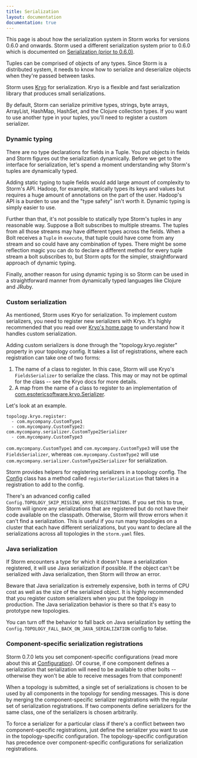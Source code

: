 ```yaml
---
title: Serialization
layout: documentation
documentation: true
---
```

This page is about how the serialization system in Storm works for versions 0.6.0 and onwards. Storm used a different serialization system prior to 0.6.0 which is documented on [Serialization (prior to 0.6.0)](Serialization-\(prior-to-0.6.0\).html). 

Tuples can be comprised of objects of any types. Since Storm is a distributed system, it needs to know how to serialize and deserialize objects when they're passed between tasks.

Storm uses [Kryo](https://github.com/EsotericSoftware/kryo) for serialization. Kryo is a flexible and fast serialization library that produces small serializations.

By default, Storm can serialize primitive types, strings, byte arrays, ArrayList, HashMap, HashSet, and the Clojure collection types. If you want to use another type in your tuples, you'll need to register a custom serializer.

### Dynamic typing

There are no type declarations for fields in a Tuple. You put objects in fields and Storm figures out the serialization dynamically. Before we get to the interface for serialization, let's spend a moment understanding why Storm's tuples are dynamically typed.

Adding static typing to tuple fields would add large amount of complexity to Storm's API. Hadoop, for example, statically types its keys and values but requires a huge amount of annotations on the part of the user. Hadoop's API is a burden to use and the "type safety" isn't worth it. Dynamic typing is simply easier to use.

Further than that, it's not possible to statically type Storm's tuples in any reasonable way. Suppose a Bolt subscribes to multiple streams. The tuples from all those streams may have different types across the fields. When a Bolt receives a `Tuple` in `execute`, that tuple could have come from any stream and so could have any combination of types. There might be some reflection magic you can do to declare a different method for every tuple stream a bolt subscribes to, but Storm opts for the simpler, straightforward approach of dynamic typing.

Finally, another reason for using dynamic typing is so Storm can be used in a straightforward manner from dynamically typed languages like Clojure and JRuby.

### Custom serialization

As mentioned, Storm uses Kryo for serialization. To implement custom serializers, you need to register new serializers with Kryo. It's highly recommended that you read over [Kryo's home page](https://github.com/EsotericSoftware/kryo) to understand how it handles custom serialization.

Adding custom serializers is done through the "topology.kryo.register" property in your topology config. It takes a list of registrations, where each registration can take one of two forms:

1. The name of a class to register. In this case, Storm will use Kryo's `FieldsSerializer` to serialize the class. This may or may not be optimal for the class -- see the Kryo docs for more details.
2. A map from the name of a class to register to an implementation of [com.esotericsoftware.kryo.Serializer](https://github.com/EsotericSoftware/kryo/blob/master/src/com/esotericsoftware/kryo/Serializer.java).

Let's look at an example.

```
topology.kryo.register:
  - com.mycompany.CustomType1
  - com.mycompany.CustomType2: com.mycompany.serializer.CustomType2Serializer
  - com.mycompany.CustomType3
```

`com.mycompany.CustomType1` and `com.mycompany.CustomType3` will use the `FieldsSerializer`, whereas `com.mycompany.CustomType2` will use `com.mycompany.serializer.CustomType2Serializer` for serialization.

Storm provides helpers for registering serializers in a topology config. The [Config](/javadoc/apidocs/backtype/storm/Config.html) class has a method called `registerSerialization` that takes in a registration to add to the config.

There's an advanced config called `Config.TOPOLOGY_SKIP_MISSING_KRYO_REGISTRATIONS`. If you set this to true, Storm will ignore any serializations that are registered but do not have their code available on the classpath. Otherwise, Storm will throw errors when it can't find a serialization. This is useful if you run many topologies on a cluster that each have different serializations, but you want to declare all the serializations across all topologies in the `storm.yaml` files.

### Java serialization

If Storm encounters a type for which it doesn't have a serialization registered, it will use Java serialization if possible. If the object can't be serialized with Java serialization, then Storm will throw an error.

Beware that Java serialization is extremely expensive, both in terms of CPU cost as well as the size of the serialized object. It is highly recommended that you register custom serializers when you put the topology in production. The Java serialization behavior is there so that it's easy to prototype new topologies.

You can turn off the behavior to fall back on Java serialization by setting the `Config.TOPOLOGY_FALL_BACK_ON_JAVA_SERIALIZATION` config to false.

### Component-specific serialization registrations

Storm 0.7.0 lets you set component-specific configurations (read more about this at [Configuration](Configuration.html)). Of course, if one component defines a serialization that serialization will need to be available to other bolts -- otherwise they won't be able to receive messages from that component!

When a topology is submitted, a single set of serializations is chosen to be used by all components in the topology for sending messages. This is done by merging the component-specific serializer registrations with the regular set of serialization registrations. If two components define serializers for the same class, one of the serializers is chosen arbitrarily.

To force a serializer for a particular class if there's a conflict between two component-specific registrations, just define the serializer you want to use in the topology-specific configuration. The topology-specific configuration has precedence over component-specific configurations for serialization registrations.
